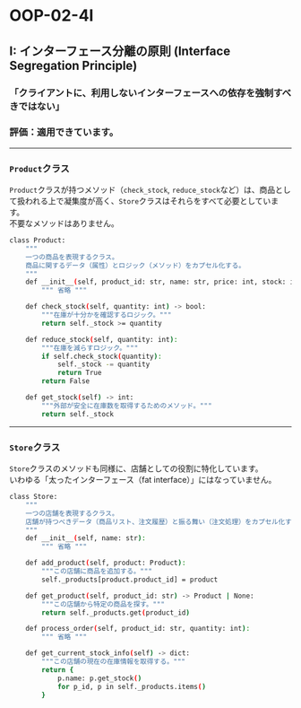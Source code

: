 # OOP-02-4I

## I: インターフェース分離の原則 (Interface Segregation Principle)

### 「クライアントに、利用しないインターフェースへの依存を強制すべきではない」

### 評価：適用できています。

---

### `Product`クラス

`Product`クラスが持つメソッド（`check_stock`, `reduce_stock`など）は、商品として扱われる上で凝集度が高く、`Store`クラスはそれらをすべて必要としています。<br>
不要なメソッドはありません。

```bash
class Product:
    """
    一つの商品を表現するクラス。
    商品に関するデータ（属性）とロジック（メソッド）をカプセル化する。
    """
    def __init__(self, product_id: str, name: str, price: int, stock: int):
        """ 省略 """

    def check_stock(self, quantity: int) -> bool:
        """在庫が十分かを確認するロジック。"""
        return self._stock >= quantity

    def reduce_stock(self, quantity: int):
        """在庫を減らすロジック。"""
        if self.check_stock(quantity):
            self._stock -= quantity
            return True
        return False

    def get_stock(self) -> int:
        """外部が安全に在庫数を取得するためのメソッド。"""
        return self._stock

```

---

### `Store`クラス

`Store`クラスのメソッドも同様に、店舗としての役割に特化しています。<br>
いわゆる「太ったインターフェース（fat interface）」にはなっていません。

```bash
class Store:
    """
    一つの店舗を表現するクラス。
    店舗が持つべきデータ（商品リスト、注文履歴）と振る舞い（注文処理）をカプセル化する。
    """
    def __init__(self, name: str):
        """ 省略 """

    def add_product(self, product: Product):
        """この店舗に商品を追加する。"""
        self._products[product.product_id] = product

    def get_product(self, product_id: str) -> Product | None:
        """この店舗から特定の商品を探す。"""
        return self._products.get(product_id)

    def process_order(self, product_id: str, quantity: int):
        """ 省略 """

    def get_current_stock_info(self) -> dict:
        """この店舗の現在の在庫情報を取得する。"""
        return {
            p.name: p.get_stock()
            for p_id, p in self._products.items()
        }

```